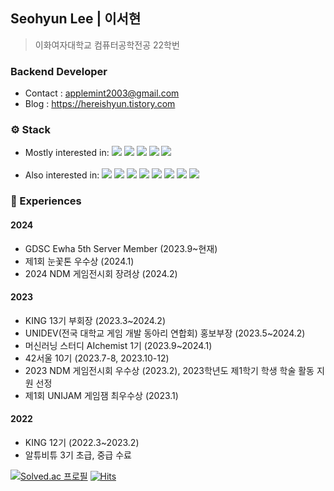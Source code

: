 ## Seohyun Lee | 이서현
> 이화여자대학교 컴퓨터공학전공 22학번
### Backend Developer
- Contact : applemint2003@gmail.com
- Blog : https://hereishyun.tistory.com

### ⚙️ Stack
- Mostly interested in: <img src="https://img.shields.io/badge/Java-007396?style=flat-square&logo=Java&logoColor=white"> <img src="https://img.shields.io/badge/SpringBoot-6DB33F?style=flat-square&logo=springboot&logoColor=white"> <img src="https://img.shields.io/badge/MYSQL-005C84?style=flat-square&logo=mysql&logoColor=white"> <img src="https://img.shields.io/badge/Google_Cloud-4285F4?style=flat-square&logo=google-cloud&logoColor=white"> <img src="https://img.shields.io/badge/AWS-%23FF9900.svg?style=flat-square&logo=amazon-aws&logoColor=white">
<br></br>
- Also interested in: <img src="https://img.shields.io/badge/Unity-333333?style=flat-square&amp;logo=Unity&amp;logoColor=white"> <img src="https://img.shields.io/badge/-C%23-000000?logo=Csharp&style=flat-square">
<img src="https://img.shields.io/badge/C-A8B9CC?style=flat-square&amp;logo=C&amp;logoColor=white"> <img src="https://img.shields.io/badge/C++-00599C?style=flat-square&amp;logo=C%2B%2B&amp;logoColor=white"> <img src="https://img.shields.io/badge/Python-3776AB?style=flat-square&logo=Python&logoColor=white"/> <img src="https://img.shields.io/badge/HTML5-E34F26?style=flat-square&amp;logo=HTML5&amp;logoColor=white"> <img src="https://img.shields.io/badge/CSS3-1572B6?style=flat-square&amp;logo=CSS3&amp;logoColor=white"> <img src="https://img.shields.io/badge/JavaScript-F7DF1E?style=flat-square&logo=javascript&logoColor=black">

### 🎯 Experiences
#### 2024
- GDSC Ewha 5th Server Member (2023.9~현재)
- 제1회 눈꽃톤 우수상 (2024.1)
- 2024 NDM 게임전시회 장려상 (2024.2)
#### 2023
- KING 13기 부회장 (2023.3~2024.2) 
- UNIDEV(전국 대학교 게임 개발 동아리 연합회) 홍보부장 (2023.5~2024.2)
- 머신러닝 스터디 AIchemist 1기 (2023.9~2024.1)
- 42서울 10기 (2023.7-8, 2023.10-12)
- 2023 NDM 게임전시회 우수상 (2023.2), 2023학년도 제1학기 학생 학술 활동 지원 선정
- 제1회 UNIJAM 게임잼 최우수상 (2023.1)
#### 2022
- KING 12기 (2022.3~2023.2)
- 알튜비튜 3기 초급, 중급 수료
    

[![Solved.ac
프로필](http://mazassumnida.wtf/api/mini/generate_badge?boj=leeseohyun)](https://solved.ac/leeseohyun)
[![Hits](https://hits.seeyoufarm.com/api/count/incr/badge.svg?url=https%3A%2F%2Fgithub.com%2Fseohyun-lee%2Fhit-counter&count_bg=%2345B8AC&title_bg=%23555555&icon=github.svg&icon_color=%23E7E7E7&title=hits&edge_flat=false)](https://hits.seeyoufarm.com)
<!--
**seohyun-lee/Seohyun-Lee** is a ✨ _special_ ✨ repository because its `README.md` (this file) appears on your GitHub profile.

Here are some ideas to get you started:

- 🔭 I’m currently working on ...
- 🌱 I’m currently learning ...
- 👯 I’m looking to collaborate on ...
- 🤔 I’m looking for help with ...
- 💬 Ask me about ...
- 📫 How to reach me: ...
- 😄 Pronouns: ...
- ⚡ Fun fact: ...
-->
